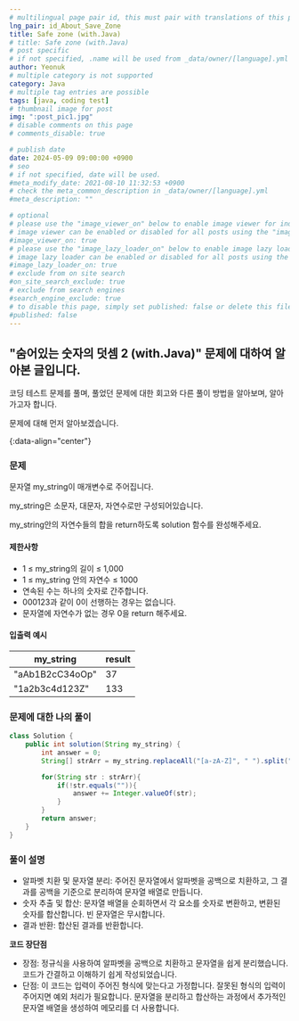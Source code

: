 ```yaml
---
# multilingual page pair id, this must pair with translations of this page. (This name must be unique)
lng_pair: id_About_Save_Zone
title: Safe zone (with.Java)
# title: Safe zone (with.Java)
# post specific
# if not specified, .name will be used from _data/owner/[language].yml
author: Yeonuk
# multiple category is not supported
category: Java
# multiple tag entries are possible
tags: [java, coding test]
# thumbnail image for post
img: ":post_pic1.jpg"
# disable comments on this page
# comments_disable: true

# publish date
date: 2024-05-09 09:00:00 +0900
# seo
# if not specified, date will be used.
#meta_modify_date: 2021-08-10 11:32:53 +0900
# check the meta_common_description in _data/owner/[language].yml
#meta_description: ""

# optional
# please use the "image_viewer_on" below to enable image viewer for individual pages or posts (_posts/ or [language]/_posts folders).
# image viewer can be enabled or disabled for all posts using the "image_viewer_posts: true" setting in _data/conf/main.yml.
#image_viewer_on: true
# please use the "image_lazy_loader_on" below to enable image lazy loader for individual pages or posts (_posts/ or [language]/_posts folders).
# image lazy loader can be enabled or disabled for all posts using the "image_lazy_loader_posts: true" setting in _data/conf/main.yml.
#image_lazy_loader_on: true
# exclude from on site search
#on_site_search_exclude: true
# exclude from search engines
#search_engine_exclude: true
# to disable this page, simply set published: false or delete this file
#published: false
---
```


<!-- outline-start -->

## "숨어있는 숫자의 덧셈 2 (with.Java)" 문제에 대하여 알아본 글입니다.

코딩 테스트 문제를 풀며, 풀었던 문제에 대한 회고와 다른 풀이 방법을 알아보며, 알아가고자 합니다.

문제에 대해 먼저 알아보겠습니다.

{:data-align="center"}

<!-- outline-end -->

### 문제

문자열 my_string이 매개변수로 주어집니다.

my_string은 소문자, 대문자, 자연수로만 구성되어있습니다.

my_string안의 자연수들의 합을 return하도록 solution 함수를 완성해주세요.

#### 제한사항

- 1 ≤ my_string의 길이 ≤ 1,000
- 1 ≤ my_string 안의 자연수 ≤ 1000
- 연속된 수는 하나의 숫자로 간주합니다.
- 000123과 같이 0이 선행하는 경우는 없습니다.
- 문자열에 자연수가 없는 경우 0을 return 해주세요.

#### 입출력 예시

<!-- | keyinput                                  | board    | result  |
| ----------------------------------------- | -------- | ------- |
| ["left", "right", "up", "right", "right"] | [11, 11] | [2, 1]  |
| ["down", "down", "down", "down", "down"]  | [7, 9]   | [0, -4] | -->

| my_string       | result |
| --------------- | ------ |
| "aAb1B2cC34oOp" | 37     |
| "1a2b3c4d123Z"  | 133    |

### 문제에 대한 나의 풀이

```java
class Solution {
    public int solution(String my_string) {
        int answer = 0;
        String[] strArr = my_string.replaceAll("[a-zA-Z]", " ").split(" ");

        for(String str : strArr){
            if(!str.equals("")){
                answer += Integer.valueOf(str);
            }
        }
        return answer;
    }
}
```

### 풀이 설명

- 알파벳 치환 및 문자열 분리: 주어진 문자열에서 알파벳을 공백으로 치환하고, 그 결과를 공백을 기준으로 분리하여 문자열 배열로 만듭니다.
- 숫자 추출 및 합산: 문자열 배열을 순회하면서 각 요소를 숫자로 변환하고, 변환된 숫자를 합산합니다. 빈 문자열은 무시합니다.
- 결과 반환: 합산된 결과를 반환합니다.

**코드 장단점**

- 장점: 정규식을 사용하여 알파벳을 공백으로 치환하고 문자열을 쉽게 분리했습니다. 코드가 간결하고 이해하기 쉽게 작성되었습니다.
- 단점: 이 코드는 입력이 주어진 형식에 맞는다고 가정합니다. 잘못된 형식의 입력이 주어지면 예외 처리가 필요합니다. 문자열을 분리하고 합산하는 과정에서 추가적인 문자열 배열을 생성하여 메모리를 더 사용합니다.
